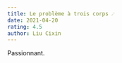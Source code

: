 ```yaml
---
title: Le problème à trois corps ☄️
date: 2021-04-20
rating: 4.5
author: Liu Cixin
---
```


Passionnant.
